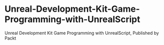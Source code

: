 # Unreal-Development-Kit-Game-Programming-with-UnrealScript
Unreal Development Kit Game Programming with UnrealScript, Published by Packt
